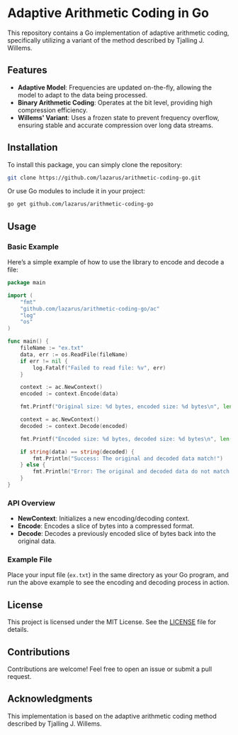 # Adaptive Arithmetic Coding in Go

This repository contains a Go implementation of adaptive arithmetic coding, specifically utilizing a variant of the method described by Tjalling J. Willems.

## Features

- **Adaptive Model**: Frequencies are updated on-the-fly, allowing the model to adapt to the data being processed.
- **Binary Arithmetic Coding**: Operates at the bit level, providing high compression efficiency.
- **Willems' Variant**: Uses a frozen state to prevent frequency overflow, ensuring stable and accurate compression over long data streams.

## Installation

To install this package, you can simply clone the repository:

```bash
git clone https://github.com/lazarus/arithmetic-coding-go.git
```

Or use Go modules to include it in your project:

```bash
go get github.com/lazarus/arithmetic-coding-go
```

## Usage

### Basic Example

Here’s a simple example of how to use the library to encode and decode a file:

```go
package main

import (
	"fmt"
	"github.com/lazarus/arithmetic-coding-go/ac"
	"log"
	"os"
)

func main() {
	fileName := "ex.txt"
	data, err := os.ReadFile(fileName)
	if err != nil {
		log.Fatalf("Failed to read file: %v", err)
	}

	context := ac.NewContext()
	encoded := context.Encode(data)

	fmt.Printf("Original size: %d bytes, encoded size: %d bytes\n", len(data), len(encoded))

	context = ac.NewContext()
	decoded := context.Decode(encoded)

	fmt.Printf("Encoded size: %d bytes, decoded size: %d bytes\n", len(encoded), len(decoded))

	if string(data) == string(decoded) {
		fmt.Println("Success: The original and decoded data match!")
	} else {
		fmt.Println("Error: The original and decoded data do not match.")
	}
}

```

### API Overview

- **NewContext**: Initializes a new encoding/decoding context.
- **Encode**: Encodes a slice of bytes into a compressed format.
- **Decode**: Decodes a previously encoded slice of bytes back into the original data.

### Example File

Place your input file (`ex.txt`) in the same directory as your Go program, and run the above example to see the encoding and decoding process in action.

## License

This project is licensed under the MIT License. See the [LICENSE](LICENSE) file for details.

## Contributions

Contributions are welcome! Feel free to open an issue or submit a pull request.

## Acknowledgments

This implementation is based on the adaptive arithmetic coding method described by Tjalling J. Willems.
